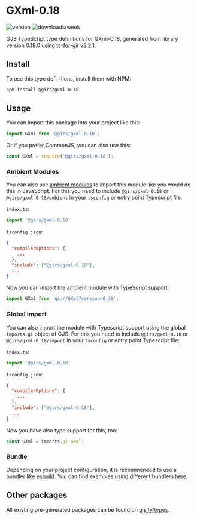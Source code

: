 
# GXml-0.18

![version](https://img.shields.io/npm/v/@girs/gxml-0.18)
![downloads/week](https://img.shields.io/npm/dw/@girs/gxml-0.18)


GJS TypeScript type definitions for GXml-0.18, generated from library version 0.18.0 using [ts-for-gir](https://github.com/gjsify/ts-for-gir) v3.2.1.


## Install

To use this type definitions, install them with NPM:
```bash
npm install @girs/gxml-0.18
```

## Usage

You can import this package into your project like this:
```ts
import GXml from '@girs/gxml-0.18';
```

Or if you prefer CommonJS, you can also use this:
```ts
const GXml = require('@girs/gxml-0.18');
```

### Ambient Modules

You can also use [ambient modules](https://github.com/gjsify/ts-for-gir/tree/main/packages/cli#ambient-modules) to import this module like you would do this in JavaScript.
For this you need to include `@girs/gxml-0.18` or `@girs/gxml-0.18/ambient` in your `tsconfig` or entry point Typescript file:

`index.ts`:
```ts
import '@girs/gxml-0.18'
```

`tsconfig.json`:
```json
{
  "compilerOptions": {
    ...
  },
  "include": ["@girs/gxml-0.18"],
  ...
}
```

Now you can import the ambient module with TypeScript support: 

```ts
import GXml from 'gi://GXml?version=0.18';
```

### Global import

You can also import the module with Typescript support using the global `imports.gi` object of GJS.
For this you need to include `@girs/gxml-0.18` or `@girs/gxml-0.18/import` in your `tsconfig` or entry point Typescript file:

`index.ts`:
```ts
import '@girs/gxml-0.18'
```

`tsconfig.json`:
```json
{
  "compilerOptions": {
    ...
  },
  "include": ["@girs/gxml-0.18"],
  ...
}
```

Now you have also type support for this, too:

```ts
const GXml = imports.gi.GXml;
```

### Bundle

Depending on your project configuration, it is recommended to use a bundler like [esbuild](https://esbuild.github.io/). You can find examples using different bundlers [here](https://github.com/gjsify/ts-for-gir/tree/main/examples).

## Other packages

All existing pre-generated packages can be found on [gjsify/types](https://github.com/gjsify/types).

